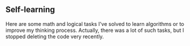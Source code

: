 ## Self-learning

Here are some math and logical tasks I've solved to learn algorithms or to improve my thinking process.
Actually, there was a lot of such tasks, but I stopped deleting the code very recently.
